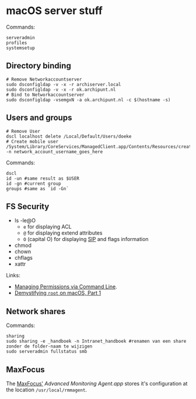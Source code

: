 macOS server stuff
==================

Commands:

    serveradmin
    profiles
    systemsetup


Directory binding
-----------------

    # Remove Networkaccountserver
    sudo dsconfigldap -v -x -r archiserver.local
    sudo dsconfigldap -v -x -r ok.archipunt.nl
    # Bind to Networkaccountserver
    sudo dsconfigldap -vsemgxN -a ok.archipunt.nl -c $(hostname -s)


Users and groups
----------------

    # Remove User
    dscl localhost delete /Local/Default/Users/doeke
    # Create mobile user
    /System/Library/CoreServices/ManagedClient.app/Contents/Resources/createmobileaccount -n network_account_username_goes_here

Commands:

    dscl
    id -un #same result as $USER
    id -gn #current group
    groups #same as `id -Gn`


FS Security
-----------

* ls -le@O
    - `e` for displaying ACL
    - `@` for displaying extend attributes
    - `O` (capital O) for displaying [SIP][] and flags information
* chmod
* chown
* chflags
* xattr

Links:

* [Managing Permissions via Command Line](http://www.peachpit.com/articles/article.aspx?p=1403238&seqNum=7).
* [Demystifying `root` on macOS, Part 1](https://scriptingosx.com/2018/04/demystifying-root-on-macos-part-1/)


Network shares
--------------

Commands: 

    sharing
    sudo sharing -e _handboek -n Intranet_handboek #renamen van een share zonder de folder-naam te wijzigen
    sudo serveradmin fullstatus smb


MaxFocus
--------

The [MaxFocus'](https://www.solarwindsmsp.com/product/login "MSP Remote Management & Management") _Advanced Monitoring Agent.app_ stores it's configuration at the location `/usr/local/rmmagent`.

[SIP]:    https://support.apple.com/en-us/HT204899
